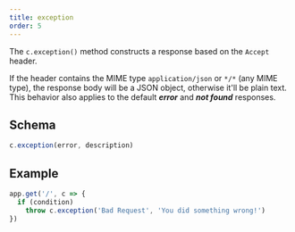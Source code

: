 ```yaml
---
title: exception
order: 5
---
```


The `c.exception()` method constructs a response based on the `Accept` header.

If the header contains the MIME type `application/json` or `*/*` (any MIME type), the response body will be a JSON object, otherwise it'll be plain text. This behavior also applies to the default ***error*** and ***not found*** responses.

## Schema

```ts
c.exception(error, description)
```

## Example

```ts
app.get('/', c => {
  if (condition)
    throw c.exception('Bad Request', 'You did something wrong!')
})
```
